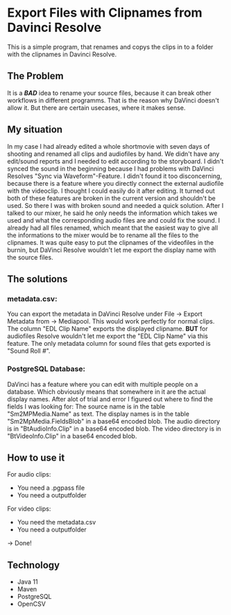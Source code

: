 # Export Files with Clipnames from Davinci Resolve
This is a simple program, that renames and copys the clips in to a folder with the clipnames in Davinci Resolve.

## The Problem
It is a **_BAD_** idea to rename your source files, because it can break other workflows in different programms. That is the reason why DaVinci doesn't allow it. But there are certain usecases, where it makes sense.

## My situation
In my case I had already edited a whole shortmovie with seven days of shooting and renamed all clips and audiofiles by hand. We didn't have any edit/sound reports and I needed to edit according to the storyboard.
I didn't synced the sound in the beginning because I had problems with DaVinci Resolves "Sync via Waveform"-Feature. I didn't found it too disconcerning, because there is a feature where you directly connect the external audiofile with the videoclip. I thought I could easily do it after editing.
It turned out both of these features are broken in the current version and shouldn't be used. So there I was with broken sound and needed a quick solution.
After I talked to our mixer, he said he only needs the information which takes we used and what the corresponding audio files are and could fix the sound. 
I already had all files renamed, which meant that the easiest way to give all the informations to the mixer would be to rename all the files to the clipnames. It was quite easy to put the clipnames of the videofiles in the burnin, but DaVinci Resolve wouldn't let me export the display name with the source files.

## The solutions
### metadata.csv:
You can export the metadata in DaVinci Resolve under File -> Export Metadata from -> Mediapool. This would work perfectly for normal clips. The column "EDL Clip Name" exports the displayed clipname. **BUT** for audiofiles Resolve wouldn't let me export the "EDL Clip Name" via this feature. The only metadata column for sound files that gets exported is "Sound Roll #".

### PostgreSQL Database:
DaVinci has a feature where you can edit with multiple people on a database. Which obviously means that somewhere in it are the actual display names. After alot of trial and error I figured out where to find the fields I was looking for:
The source name is in the table "Sm2MPMedia.Name" as text.
The display names is in the table "Sm2MpMedia.FieldsBlob" in a base64 encoded blob. 
The audio directory is in "BtAudioInfo.Clip" in a base64 encoded blob.
The video directory is in "BtVideoInfo.Clip" in a base64 encoded blob.

## How to use it

For audio clips:
- You need a .pgpass file
- You need a outputfolder

For video clips:
- You need the metadata.csv
- You need a outputfolder

-> Done!

## Technology
- Java 11
- Maven
- PostgreSQL
- OpenCSV
